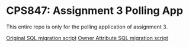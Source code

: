 CPS847: Assignment 3 Polling App
==============================

This entire repo is only for the polling application of assignment 3.

[Original SQL migration script](a3_polling/SQLScript_Original.txt)
[Owner Attribute SQL migration script](a3_polling/SQLScript_OwnerAttribute.txt)
